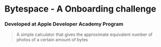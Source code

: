 # Bytespace - A Onboarding challenge
### Developed at Apple Developer Academy Program

> A simple calculator that gives the approximate equivalent number of photos of a certain amount of bytes 
